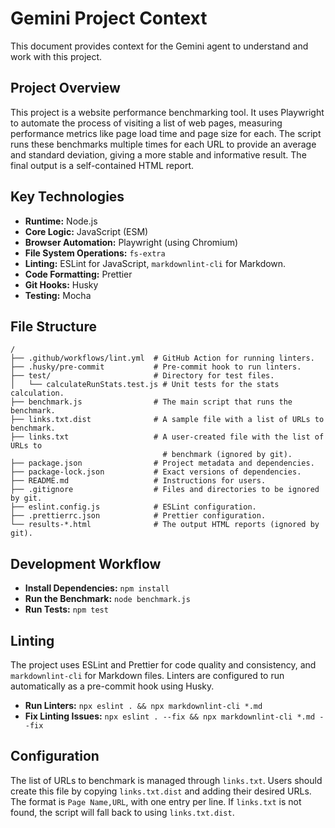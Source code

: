 # Gemini Project Context

This document provides context for the Gemini agent to understand and work with
this project.

## Project Overview

This project is a website performance benchmarking tool. It uses Playwright to
automate the process of visiting a list of web pages, measuring performance
metrics like page load time and page size for each. The script runs these
benchmarks multiple times for each URL to provide an average and standard
deviation, giving a more stable and informative result. The final output is a
self-contained HTML report.

## Key Technologies

- **Runtime:** Node.js
- **Core Logic:** JavaScript (ESM)
- **Browser Automation:** Playwright (using Chromium)
- **File System Operations:** `fs-extra`
- **Linting:** ESLint for JavaScript, `markdownlint-cli` for Markdown.
- **Code Formatting:** Prettier
- **Git Hooks:** Husky
- **Testing:** Mocha

## File Structure

```text
/
├── .github/workflows/lint.yml  # GitHub Action for running linters.
├── .husky/pre-commit           # Pre-commit hook to run linters.
├── test/                       # Directory for test files.
│   └── calculateRunStats.test.js # Unit tests for the stats calculation.
├── benchmark.js                # The main script that runs the benchmark.
├── links.txt.dist              # A sample file with a list of URLs to benchmark.
├── links.txt                   # A user-created file with the list of URLs to
                                  # benchmark (ignored by git).
├── package.json                # Project metadata and dependencies.
├── package-lock.json           # Exact versions of dependencies.
├── README.md                   # Instructions for users.
├── .gitignore                  # Files and directories to be ignored by git.
├── eslint.config.js            # ESLint configuration.
├── .prettierrc.json            # Prettier configuration.
└── results-*.html              # The output HTML reports (ignored by git).
```

## Development Workflow

- **Install Dependencies:** `npm install`
- **Run the Benchmark:** `node benchmark.js`
- **Run Tests:** `npm test`

## Linting

The project uses ESLint and Prettier for code quality and consistency, and
`markdownlint-cli` for Markdown files. Linters are configured to run
automatically as a pre-commit hook using Husky.

- **Run Linters:** `npx eslint . && npx markdownlint-cli *.md`
- **Fix Linting Issues:** `npx eslint . --fix && npx markdownlint-cli *.md --fix`

## Configuration

The list of URLs to benchmark is managed through `links.txt`. Users should
create this file by copying `links.txt.dist` and adding their desired URLs.
The format is `Page Name,URL`, with one entry per line. If `links.txt` is not
found, the script will fall back to using `links.txt.dist`.
